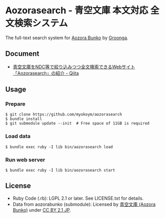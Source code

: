 # Aozorasearch - 青空文庫 本文対応 全文検索システム

The full-text search system for [Aozora Bunko](http://www.aozora.gr.jp/) by [Groonga](http://groonga.org/ja/).

## Document

* [青空文庫をNDC等で絞り込みつつ全文検索できるWebサイト「Aozorasearch」の紹介 - Qiita](https://qiita.com/myokoym/items/a97f6901d4fa12bb8cb9)

## Usage

### Prepare

    $ git clone https://github.com/myokoym/aozorasearch
    $ bundle install
    $ git submodule update --init  # Free space of 11GB is required

### Load data

    $ bundle exec ruby -I lib bin/aozorasearch load

### Run web server

    $ bundle exec ruby -I lib bin/aozorasearch start

## License

* Ruby Code (.rb): LGPL 2.1 or later. See LICENSE.txt for details.
* Data from aozorabunko (submodule): Licensed by [青空文庫 (Aozora Bunko)](http://www.aozora.gr.jp/) under [CC BY 2.1 JP](https://creativecommons.org/licenses/by/2.1/jp/).
